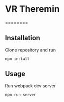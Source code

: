 # VR Theremin
========

## Installation
Clone repository and run

```
npm install
```

## Usage
Run webpack dev server

```
npm run server
```